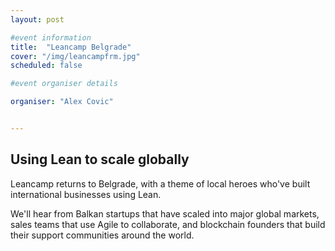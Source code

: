 ```yaml
---
layout: post

#event information
title:  "Leancamp Belgrade"
cover: "/img/leancampfrm.jpg"
scheduled: false

#event organiser details

organiser: "Alex Covic"


---
```

## Using Lean to scale globally

Leancamp returns to Belgrade, with a theme of local heroes who've built international businesses using Lean.

We'll hear from Balkan startups that have scaled into major global markets, sales teams that use Agile to collaborate, and blockchain founders that build their support communities around the world.


